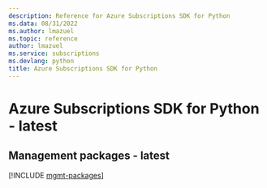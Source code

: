 ```yaml
---
description: Reference for Azure Subscriptions SDK for Python
ms.data: 08/31/2022
ms.author: lmazuel
ms.topic: reference
author: lmazuel
ms.service: subscriptions
ms.devlang: python
title: Azure Subscriptions SDK for Python
---
```

# Azure Subscriptions SDK for Python - latest

## Management packages - latest
[!INCLUDE [mgmt-packages](subscriptions-mgmt-index.md)]